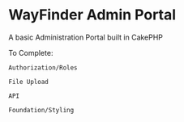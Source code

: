 # WayFinder Admin Portal


A basic Administration Portal built in CakePHP

To Complete:

    Authorization/Roles
    
    File Upload
    
    API
    
    Foundation/Styling
    
